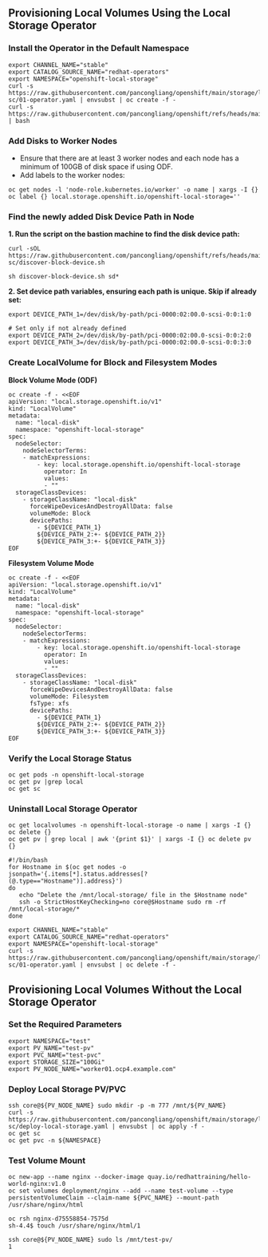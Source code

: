 ## Provisioning Local Volumes Using the Local Storage Operator

### Install the Operator in the Default Namespace

```
export CHANNEL_NAME="stable"
export CATALOG_SOURCE_NAME="redhat-operators"
export NAMESPACE="openshift-local-storage"
curl -s https://raw.githubusercontent.com/pancongliang/openshift/main/storage/local-sc/01-operator.yaml | envsubst | oc create -f -
curl -s https://raw.githubusercontent.com/pancongliang/openshift/refs/heads/main/operator/approve_ip.sh | bash
```

### Add Disks to Worker Nodes

- Ensure that there are at least 3 worker nodes and each node has a minimum of 100GB of disk space if using ODF.
- Add labels to the worker nodes:

```
oc get nodes -l 'node-role.kubernetes.io/worker' -o name | xargs -I {} oc label {} local.storage.openshift.io/openshift-local-storage=''
```

### Find the newly added Disk Device Path in Node

**1. Run the script on the bastion machine to find the disk device path:**  
```
curl -sOL https://raw.githubusercontent.com/pancongliang/openshift/refs/heads/main/storage/local-sc/discover-block-device.sh

sh discover-block-device.sh sd*
```

**2. Set device path variables, ensuring each path is unique. Skip if already set:**  
```
export DEVICE_PATH_1=/dev/disk/by-path/pci-0000:02:00.0-scsi-0:0:1:0

# Set only if not already defined
export DEVICE_PATH_2=/dev/disk/by-path/pci-0000:02:00.0-scsi-0:0:2:0
export DEVICE_PATH_3=/dev/disk/by-path/pci-0000:02:00.0-scsi-0:0:3:0
```  

### Create LocalVolume for Block and Filesystem Modes

**Block Volume Mode (ODF)**

```
oc create -f - <<EOF
apiVersion: "local.storage.openshift.io/v1"
kind: "LocalVolume"
metadata:
  name: "local-disk"
  namespace: "openshift-local-storage" 
spec:
  nodeSelector: 
    nodeSelectorTerms:
    - matchExpressions:
        - key: local.storage.openshift.io/openshift-local-storage
          operator: In
          values:
          - ""
  storageClassDevices:
    - storageClassName: "local-disk" 
      forceWipeDevicesAndDestroyAllData: false
      volumeMode: Block 
      devicePaths: 
        - ${DEVICE_PATH_1}
        ${DEVICE_PATH_2:+- ${DEVICE_PATH_2}}
        ${DEVICE_PATH_3:+- ${DEVICE_PATH_3}}
EOF
```

**Filesystem Volume Mode**

```
oc create -f - <<EOF
apiVersion: "local.storage.openshift.io/v1"
kind: "LocalVolume"
metadata:
  name: "local-disk"
  namespace: "openshift-local-storage" 
spec:
  nodeSelector: 
    nodeSelectorTerms:
    - matchExpressions:
        - key: local.storage.openshift.io/openshift-local-storage
          operator: In
          values:
          - ""
  storageClassDevices:
    - storageClassName: "local-disk" 
      forceWipeDevicesAndDestroyAllData: false
      volumeMode: Filesystem
      fsType: xfs
      devicePaths:
        - ${DEVICE_PATH_1}
        ${DEVICE_PATH_2:+- ${DEVICE_PATH_2}}
        ${DEVICE_PATH_3:+- ${DEVICE_PATH_3}}
EOF
```

### Verify the Local Storage Status
```
oc get pods -n openshift-local-storage
oc get pv |grep local
oc get sc
```

### Uninstall Local Storage Operator
```
oc get localvolumes -n openshift-local-storage -o name | xargs -I {} oc delete {}
oc get pv | grep local | awk '{print $1}' | xargs -I {} oc delete pv {}
 
#!/bin/bash
for Hostname in $(oc get nodes -o jsonpath='{.items[*].status.addresses[?(@.type=="Hostname")].address}')
do
   echo "Delete the /mnt/local-storage/ file in the $Hostname node"
   ssh -o StrictHostKeyChecking=no core@$Hostname sudo rm -rf /mnt/local-storage/*
done

export CHANNEL_NAME="stable"
export CATALOG_SOURCE_NAME="redhat-operators"
export NAMESPACE="openshift-local-storage"
curl -s https://raw.githubusercontent.com/pancongliang/openshift/main/storage/local-sc/01-operator.yaml | envsubst | oc delete -f -
```


## Provisioning Local Volumes Without the Local Storage Operator

### Set the Required Parameters

```
export NAMESPACE="test"
export PV_NAME="test-pv"
export PVC_NAME="test-pvc"
export STORAGE_SIZE="100Gi"
export PV_NODE_NAME="worker01.ocp4.example.com"
```

### Deploy Local Storage PV/PVC

```
ssh core@${PV_NODE_NAME} sudo mkdir -p -m 777 /mnt/${PV_NAME}
curl -s https://raw.githubusercontent.com/pancongliang/openshift/main/storage/local-sc/deploy-local-storage.yaml | envsubst | oc apply -f -
oc get sc
oc get pvc -n ${NAMESPACE}
```

### Test Volume Mount

```
oc new-app --name nginx --docker-image quay.io/redhattraining/hello-world-nginx:v1.0
oc set volumes deployment/nginx --add --name test-volume --type persistentVolumeClaim --claim-name ${PVC_NAME} --mount-path /usr/share/nginx/html

oc rsh nginx-d75558854-7575d
sh-4.4$ touch /usr/share/nginx/html/1

ssh core@${PV_NODE_NAME} sudo ls /mnt/test-pv/
1
```

